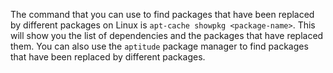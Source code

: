 The command that you can use to find packages that have been replaced by different packages on Linux is `apt-cache showpkg <package-name>`. This will show you the list of dependencies and the packages that have replaced them. You can also use the `aptitude` package manager to find packages that have been replaced by different packages.
